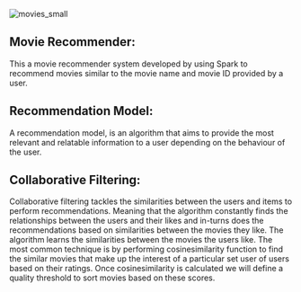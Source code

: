 


![movies_small](https://github.com/ranjeetha-virdi/Movie-Recommender/assets/81987445/f51acf3b-b2a0-4057-925f-13c47a0091c4)





## Movie Recommender:
This a movie recommender system developed by using Spark to recommend movies similar to the movie name and movie ID provided by a user.


## Recommendation Model:
A recommendation model, is an algorithm that aims to provide the most relevant and relatable information to a user depending on the behaviour of the user.

## Collaborative Filtering:

Collaborative filtering tackles the similarities between the users and items to perform recommendations. Meaning that the algorithm constantly finds the relationships between the users and their likes and in-turns does the recommendations based on similarities between the movies they like. The algorithm learns the similarities between the movies the users like. The most common technique is by performing cosinesimilarity function to find the similar movies that make up the interest of a particular set user of users based on their ratings. Once cosinesimilarity is calculated we will define a quality threshold to sort movies based on these scores.


